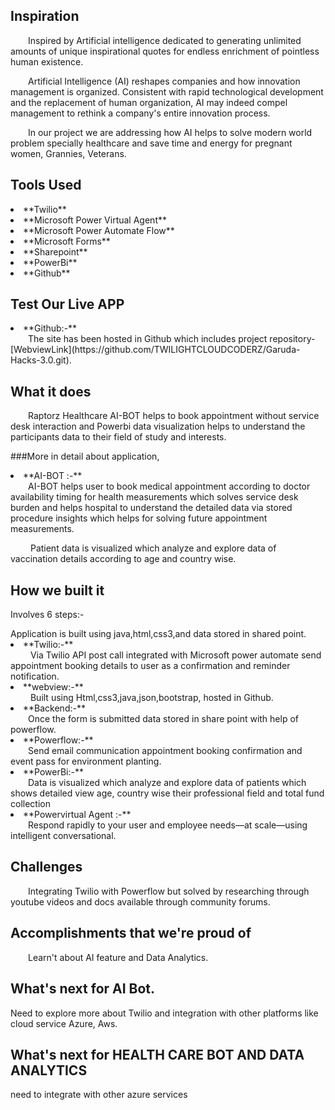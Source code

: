 ## Inspiration

&emsp;&emsp;Inspired by Artificial intelligence dedicated to generating unlimited amounts of unique inspirational quotes for endless enrichment of pointless human existence.

&emsp;&emsp;Artificial Intelligence (AI) reshapes companies and how innovation management is organized. Consistent with rapid technological development and the replacement of human organization, AI may indeed compel management to rethink a company's entire innovation process.

&emsp;&emsp;In our project we are addressing how AI  helps to solve modern world problem specially healthcare and save time and energy for pregnant women, Grannies, Veterans.

## Tools Used


<li>**Twilio**</li>
<li>**Microsoft Power Virtual Agent**</li>
<li>**Microsoft Power Automate Flow**</li>
<li>**Microsoft Forms**</li>
<li>**Sharepoint**</li>
<li>**PowerBi**</li>
<li>**Github**</li>

## Test Our Live APP

<li>**Github:-**</li>
&emsp;&emsp;The site has been hosted in Github which includes project repository-[WebviewLink](https://github.com/TWILIGHTCLOUDCODERZ/Garuda-Hacks-3.0.git).

## What it does

&emsp;&emsp;Raptorz Healthcare AI-BOT helps to book appointment without service desk interaction and Powerbi data visualization helps to understand the participants data to their field of  study and interests.

###More in detail about application,

<li>**AI-BOT :-**</li>
 &emsp;&emsp;AI-BOT helps user to book medical appointment according to doctor availability timing for health measurements which solves service desk burden and helps hospital to understand the detailed data via stored procedure insights which helps for solving future appointment measurements. 

&emsp;&emsp; Patient data is visualized which analyze and explore data of vaccination details according to age and country wise.

## How we built it

<p>Involves 6 steps:-</p>
Application is built using java,html,css3,and data stored in shared point.

<li>**Twilio:-**</li>
 &emsp;&emsp; Via Twilio API post call integrated with Microsoft power automate send appointment booking details to user as a confirmation and reminder notification.

<li>**webview:-**</li>
 &emsp;&emsp; Built using Html,css3,java,json,bootstrap, hosted in Github.

<li>**Backend:-**</li>
 &emsp;&emsp;Once the form is submitted data stored in share point with help of powerflow.

<li>**Powerflow:-**</li>
 &emsp;&emsp;Send email communication appointment booking confirmation and event pass for environment planting.

<li>**PowerBi:-**</li>
&emsp;&emsp;Data is visualized which analyze and explore data of patients which shows detailed view age, country wise their professional field and total fund collection

<li>**Powervirtual Agent :-**</li>
&emsp;&emsp;Respond rapidly to your user and employee needs—at scale—using intelligent conversational.

## Challenges

&emsp;&emsp;Integrating Twilio with Powerflow but solved by researching through youtube videos and docs available through community forums.

## Accomplishments that we're proud of

&emsp;&emsp;Learn't about AI feature and Data Analytics.

## What's next for AI Bot.
Need to explore more about Twilio and integration with other platforms like cloud service Azure, Aws.

## What's next for HEALTH CARE BOT AND DATA ANALYTICS
need to integrate with other azure services

